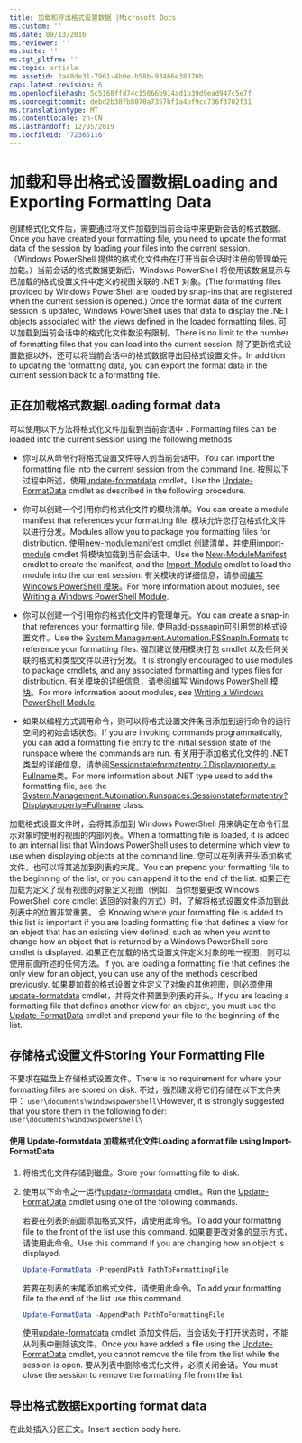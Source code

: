 ```yaml
---
title: 加载和导出格式设置数据 |Microsoft Docs
ms.custom: ''
ms.date: 09/13/2016
ms.reviewer: ''
ms.suite: ''
ms.tgt_pltfrm: ''
ms.topic: article
ms.assetid: 2a48de31-7961-4b0e-b58b-93466e38370b
caps.latest.revision: 6
ms.openlocfilehash: 5c5168ffd74c15066b914ad1b39d9ead947c5e7f
ms.sourcegitcommit: debd2b38fb8070a7357bf1a4bf9cc736f3702f31
ms.translationtype: MT
ms.contentlocale: zh-CN
ms.lasthandoff: 12/05/2019
ms.locfileid: "72365116"
---
```

# <a name="loading-and-exporting-formatting-data"></a><span data-ttu-id="e95aa-102">加载和导出格式设置数据</span><span class="sxs-lookup"><span data-stu-id="e95aa-102">Loading and Exporting Formatting Data</span></span>

<span data-ttu-id="e95aa-103">创建格式化文件后，需要通过将文件加载到当前会话中来更新会话的格式数据。</span><span class="sxs-lookup"><span data-stu-id="e95aa-103">Once you have created your formatting file, you need to update the format data of the session by loading your files into the current session.</span></span> <span data-ttu-id="e95aa-104">（Windows PowerShell 提供的格式化文件由在打开当前会话时注册的管理单元加载。）当前会话的格式数据更新后，Windows PowerShell 将使用该数据显示与已加载的格式设置文件中定义的视图关联的 .NET 对象。</span><span class="sxs-lookup"><span data-stu-id="e95aa-104">(The formatting files provided by Windows PowerShell are loaded by snap-ins that are registered when the current session is opened.) Once the format data of the current session is updated, Windows PowerShell uses that data to display the .NET objects associated with the views defined in the loaded formatting files.</span></span> <span data-ttu-id="e95aa-105">可以加载到当前会话中的格式化文件数没有限制。</span><span class="sxs-lookup"><span data-stu-id="e95aa-105">There is no limit to the number of formatting files that you can load into the current session.</span></span> <span data-ttu-id="e95aa-106">除了更新格式设置数据以外，还可以将当前会话中的格式数据导出回格式设置文件。</span><span class="sxs-lookup"><span data-stu-id="e95aa-106">In addition to updating the formatting data, you can export the format data in the current session back to a formatting file.</span></span>

## <a name="loading-format-data"></a><span data-ttu-id="e95aa-107">正在加载格式数据</span><span class="sxs-lookup"><span data-stu-id="e95aa-107">Loading format data</span></span>

<span data-ttu-id="e95aa-108">可以使用以下方法将格式化文件加载到当前会话中：</span><span class="sxs-lookup"><span data-stu-id="e95aa-108">Formatting files can be loaded into the current session using the following methods:</span></span>

- <span data-ttu-id="e95aa-109">你可以从命令行将格式设置文件导入到当前会话中。</span><span class="sxs-lookup"><span data-stu-id="e95aa-109">You can import the formatting file into the current session from the command line.</span></span> <span data-ttu-id="e95aa-110">按照以下过程中所述，使用[update-formatdata](/powershell/module/Microsoft.PowerShell.Utility/Update-FormatData) cmdlet。</span><span class="sxs-lookup"><span data-stu-id="e95aa-110">Use the [Update-FormatData](/powershell/module/Microsoft.PowerShell.Utility/Update-FormatData) cmdlet as described in the following procedure.</span></span>

- <span data-ttu-id="e95aa-111">你可以创建一个引用你的格式化文件的模块清单。</span><span class="sxs-lookup"><span data-stu-id="e95aa-111">You can create a module manifest that references your formatting file.</span></span> <span data-ttu-id="e95aa-112">模块允许您打包格式化文件以进行分发。</span><span class="sxs-lookup"><span data-stu-id="e95aa-112">Modules allow you to package you formatting files for distribution.</span></span> <span data-ttu-id="e95aa-113">使用[new-modulemanifest](/powershell/module/Microsoft.PowerShell.Core/New-ModuleManifest) cmdlet 创建清单，并使用[import-module](/powershell/module/Microsoft.PowerShell.Core/Import-Module) cmdlet 将模块加载到当前会话中。</span><span class="sxs-lookup"><span data-stu-id="e95aa-113">Use the [New-ModuleManifest](/powershell/module/Microsoft.PowerShell.Core/New-ModuleManifest) cmdlet to create the manifest, and the [Import-Module](/powershell/module/Microsoft.PowerShell.Core/Import-Module) cmdlet to load the module into the current session.</span></span> <span data-ttu-id="e95aa-114">有关模块的详细信息，请参阅[编写 Windows PowerShell 模块](../module/writing-a-windows-powershell-module.md)。</span><span class="sxs-lookup"><span data-stu-id="e95aa-114">For more information about modules, see [Writing a Windows PowerShell Module](../module/writing-a-windows-powershell-module.md).</span></span>

- <span data-ttu-id="e95aa-115">你可以创建一个引用你的格式化文件的管理单元。</span><span class="sxs-lookup"><span data-stu-id="e95aa-115">You can create a snap-in that references your formatting file.</span></span> <span data-ttu-id="e95aa-116">使用[add-pssnapin](/dotnet/api/System.Management.Automation.PSSnapIn.Formats)可引用您的格式设置文件。</span><span class="sxs-lookup"><span data-stu-id="e95aa-116">Use the [System.Management.Automation.PSSnapIn.Formats](/dotnet/api/System.Management.Automation.PSSnapIn.Formats) to reference your formatting files.</span></span> <span data-ttu-id="e95aa-117">强烈建议使用模块打包 cmdlet 以及任何关联的格式和类型文件以进行分发。</span><span class="sxs-lookup"><span data-stu-id="e95aa-117">It is strongly encouraged to use modules to package cmdlets, and any associated formatting and types files for distribution.</span></span> <span data-ttu-id="e95aa-118">有关模块的详细信息，请参阅[编写 Windows PowerShell 模块](../module/writing-a-windows-powershell-module.md)。</span><span class="sxs-lookup"><span data-stu-id="e95aa-118">For more information about modules, see [Writing a Windows PowerShell Module](../module/writing-a-windows-powershell-module.md).</span></span>

- <span data-ttu-id="e95aa-119">如果以编程方式调用命令，则可以将格式设置文件条目添加到运行命令的运行空间的初始会话状态。</span><span class="sxs-lookup"><span data-stu-id="e95aa-119">If you are invoking commands programmatically, you can add a formatting file entry to the initial session state of the runspace where the commands are run.</span></span> <span data-ttu-id="e95aa-120">有关用于添加格式化文件的 .NET 类型的详细信息，请参阅[Sessionstateformatentry？Displayproperty = Fullname](/dotnet/api/System.Management.Automation.Runspaces.SessionStateFormatEntry)类。</span><span class="sxs-lookup"><span data-stu-id="e95aa-120">For more information about .NET type used to add the formatting file, see the [System.Management.Automation.Runspaces.Sessionstateformatentry?Displayproperty=Fullname](/dotnet/api/System.Management.Automation.Runspaces.SessionStateFormatEntry) class.</span></span>

<span data-ttu-id="e95aa-121">加载格式设置文件时，会将其添加到 Windows PowerShell 用来确定在命令行显示对象时使用的视图的内部列表。</span><span class="sxs-lookup"><span data-stu-id="e95aa-121">When a formatting file is loaded, it is added to an internal list that Windows PowerShell uses to determine which view to use when displaying objects at the command line.</span></span> <span data-ttu-id="e95aa-122">您可以在列表开头添加格式文件，也可以将其追加到列表的末尾。</span><span class="sxs-lookup"><span data-stu-id="e95aa-122">You can prepend your formatting file to the beginning of the list, or you can append it to the end of the list.</span></span> <span data-ttu-id="e95aa-123">如果正在加载为定义了现有视图的对象定义视图（例如，当你想要更改 Windows PowerShell core cmdlet 返回的对象的方式）时，了解将格式设置文件添加到此列表中的位置非常重要。 会.</span><span class="sxs-lookup"><span data-stu-id="e95aa-123">Knowing where your formatting file is added to this list is important if you are loading formatting file that defines a view for an object that has an existing view defined, such as when you want to change how an object that is returned by a Windows PowerShell core cmdlet is displayed.</span></span> <span data-ttu-id="e95aa-124">如果正在加载的格式设置文件定义对象的唯一视图，则可以使用前面所述的任何方法。</span><span class="sxs-lookup"><span data-stu-id="e95aa-124">If you are loading a formatting file that defines the only view for an object, you can use any of the methods described previously.</span></span>  <span data-ttu-id="e95aa-125">如果要加载的格式设置文件定义了对象的其他视图，则必须使用[update-formatdata](/powershell/module/Microsoft.PowerShell.Utility/Update-FormatData) cmdlet，并将文件预置到列表的开头。</span><span class="sxs-lookup"><span data-stu-id="e95aa-125">If you are loading a formatting file that defines another view for an object, you must use the [Update-FormatData](/powershell/module/Microsoft.PowerShell.Utility/Update-FormatData) cmdlet and prepend your file to the beginning of the list.</span></span>

## <a name="storing-your-formatting-file"></a><span data-ttu-id="e95aa-126">存储格式设置文件</span><span class="sxs-lookup"><span data-stu-id="e95aa-126">Storing Your Formatting File</span></span>

<span data-ttu-id="e95aa-127">不要求在磁盘上存储格式设置文件。</span><span class="sxs-lookup"><span data-stu-id="e95aa-127">There is no requirement for where your formatting files are stored on disk.</span></span> <span data-ttu-id="e95aa-128">不过，强烈建议将它们存储在以下文件夹中： `user\documents\windowspowershell\`</span><span class="sxs-lookup"><span data-stu-id="e95aa-128">However, it is strongly suggested that you store them in the following folder: `user\documents\windowspowershell\`</span></span>

#### <a name="loading-a-format-file-using-import-formatdata"></a><span data-ttu-id="e95aa-129">使用 Update-formatdata 加载格式化文件</span><span class="sxs-lookup"><span data-stu-id="e95aa-129">Loading a format file using Import-FormatData</span></span>

1. <span data-ttu-id="e95aa-130">将格式化文件存储到磁盘。</span><span class="sxs-lookup"><span data-stu-id="e95aa-130">Store your formatting file to disk.</span></span>

2. <span data-ttu-id="e95aa-131">使用以下命令之一运行[update-formatdata](/powershell/module/Microsoft.PowerShell.Utility/Update-FormatData) cmdlet。</span><span class="sxs-lookup"><span data-stu-id="e95aa-131">Run the [Update-FormatData](/powershell/module/Microsoft.PowerShell.Utility/Update-FormatData) cmdlet using one of the following commands.</span></span>

   <span data-ttu-id="e95aa-132">若要在列表的前面添加格式文件，请使用此命令。</span><span class="sxs-lookup"><span data-stu-id="e95aa-132">To add your formatting file to the front of the list use this command.</span></span> <span data-ttu-id="e95aa-133">如果要更改对象的显示方式，请使用此命令。</span><span class="sxs-lookup"><span data-stu-id="e95aa-133">Use this command if you are changing how an object is displayed.</span></span>

   ```powershell
   Update-FormatData -PrependPath PathToFormattingFile
   ```

   <span data-ttu-id="e95aa-134">若要在列表的末尾添加格式文件，请使用此命令。</span><span class="sxs-lookup"><span data-stu-id="e95aa-134">To add your formatting file to the end of the list use this command.</span></span>

   ```powershell
   Update-FormatData -AppendPath PathToFormattingFile
   ```

   <span data-ttu-id="e95aa-135">使用[update-formatdata](/powershell/module/Microsoft.PowerShell.Utility/Update-FormatData) cmdlet 添加文件后，当会话处于打开状态时，不能从列表中删除该文件。</span><span class="sxs-lookup"><span data-stu-id="e95aa-135">Once you have added a file using the [Update-FormatData](/powershell/module/Microsoft.PowerShell.Utility/Update-FormatData) cmdlet, you cannot remove the file from the list while the session is open.</span></span> <span data-ttu-id="e95aa-136">要从列表中删除格式化文件，必须关闭会话。</span><span class="sxs-lookup"><span data-stu-id="e95aa-136">You must close the session to remove the formatting file from the list.</span></span>

## <a name="exporting-format-data"></a><span data-ttu-id="e95aa-137">导出格式数据</span><span class="sxs-lookup"><span data-stu-id="e95aa-137">Exporting format data</span></span>

<span data-ttu-id="e95aa-138">在此处插入分区正文。</span><span class="sxs-lookup"><span data-stu-id="e95aa-138">Insert section body here.</span></span>
